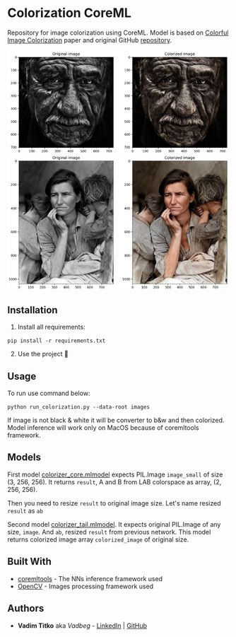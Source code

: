# Colorization CoreML
Repository for image colorization using CoreML.
Model is based on [Colorful Image Colorization](https://arxiv.org/abs/1603.08511)
paper and original GitHub [repository](https://github.com/richzhang/colorization).

![res1](results/res1.png)
![res2](results/res2.png)

## Installation

1. Install all requirements:
```shell
pip install -r requirements.txt
```
2. Use the project :tada:

## Usage

To run use command below:
```shell
python run_colorization.py --data-root images
```

If image is not black & white it will be converter to b&w and then colorized.
Model inference will work only on MacOS because of coremltools framework.

## Models

First model [colorizer_core.mlmodel](weights/colorizer_core.mlmodel) expects PIL.Image
`image_small` of size (3, 256, 256). It returns `result`, A and B from LAB colorspace as array, (2, 256, 256).

Then you need to resize `result` to original image size. Let's name resized `result` as `ab`

Second model [colorizer_tail.mlmodel](weights/colorizer_tail.mlmodel). It expects original PIL.Image
of any size, `image`. And `ab`, resized `result` from previous network. This model returns
colorized image array `colorized_image` of original size.

## Built With

* [coremltools](https://github.com/apple/coremltools) - The NNs inference framework used
* [OpenCV](https://opencv.org/) - Images processing framework used

## Authors

* **Vadim Titko** aka *Vadbeg* -
[LinkedIn](https://www.linkedin.com/in/vadtitko/) |
[GitHub](https://github.com/Vadbeg/PythonHomework/commits?author=Vadbeg)
